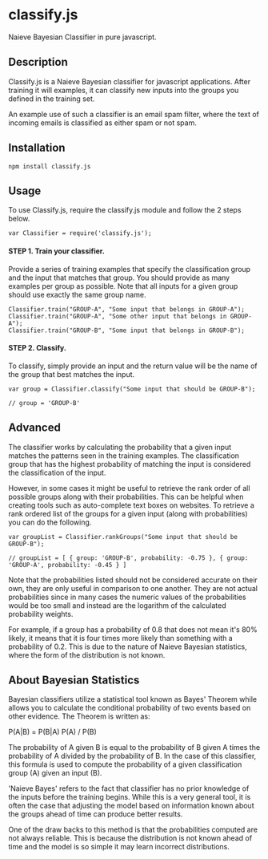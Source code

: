classify.js
===========

Naieve Bayesian Classifier in pure javascript.

Description
---------
Classify.js is a Naieve Bayesian classifier for javascript applications. After training it will examples, it can classify new inputs into the groups you defined in the training set. 

An example use of such a classifier is an email spam filter, where the text of incoming emails is classified as either spam or not spam. 

Installation
---------

    npm install classify.js

Usage 
---------
    
To use Classify.js, require the classify.js module and follow the 2 steps below.
<!-- language: lang-js -->
    var Classifier = require('classify.js');

#### STEP 1. Train your classifier.

Provide a series of training examples that specify the classification group and the input that matches that group. You should provide as many examples per group as possible. Note that all inputs for a given group should use exactly the same group name. 

    Classifier.train("GROUP-A", "Some input that belongs in GROUP-A");
    Classifier.train("GROUP-A", "Some other input that belongs in GROUP-A");
    Classifier.train("GROUP-B", "Some input that belongs in GROUP-B");

#### STEP 2. Classify.

To classify, simply provide an input and the return value will be the name of the group that best matches the input. 

    var group = Classifier.classify("Some input that should be GROUP-B");

    // group = 'GROUP-B'

Advanced 
---------

The classifier works by calculating the probability that a given input matches the patterns seen in the training examples. The classification group that has the highest probability of matching the input is considered the classification of the input. 

However, in some cases it might be useful to retrieve the rank order of all possible groups along with their probabilities. This can be helpful when creating tools such as auto-complete text boxes on websites. To retrieve a rank ordered list of the groups for a given input (along with probabilities) you can do the following. 

    var groupList = Classifier.rankGroups("Some input that should be GROUP-B");
    
    // groupList = [ { group: 'GROUP-B', probability: -0.75 }, { group: 'GROUP-A', probability: -0.45 } ]
    
Note that the probabilities listed should not be considered accurate on their own, they are only useful in comparison to one another. They are not actual probabilities since in many cases the numeric values of the probabilities would be too small and instead are the logarithm of the calculated probability weights. 

For example, if a group has a probability of 0.8 that does not mean it's 80% likely, it means that it is four times more likely than something with a probability of 0.2. This is due to the nature of Naieve Bayesian statistics, where the form of the distribution is not known. 

About Bayesian Statistics 
---------
Bayesian classifiers utilize a statistical tool known as Bayes' Theorem while allows you to calculate the conditional probability of two events based on other evidence. The Theorem is written as:

P(A|B) = P(B|A) P(A) / P(B)

The probability of A given B is equal to the probability of B given A times the probability of A divided by the probability of B. In the case of this classifier, this formula is used to compute the probability of a given classification group (A) given an input (B). 

'Naieve Bayes' refers to the fact that classifier has no prior knowledge of the inputs before the training begins. While this is a very general tool, it is often the case that adjusting the model based on information known about the groups ahead of time can produce better results. 

One of the draw backs to this method is that the probabilities computed are not always reliable. This is because the distribution is not known ahead of time and the model is so simple it may learn incorrect distributions. 
